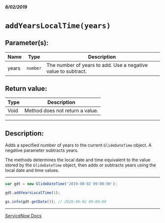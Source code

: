 ##### 8/02/2019
# `addYearsLocalTime(years)`

## Parameter(s):
| Name | Type | Description |
|---|---|---|
| years | `number` | The number of years to add.  Use a negative value to subtract. |

## Return value:
| Type | Description |
|---|---|
| Void | Method does not return a value. |

---

## Description:
Adds a specified number of years to the current `GlideDateTime` object.  A negative parameter subtracts years.

The methods determines the local date and time equivalent to the value stored by the `GlideDateTime` object, then adds or subtracts years using the local date and time values.

---

```js
var gdt = new GlideDateTime('2019-08-02 09:00:00');

gdt.addYearsLocalTime(1);

gs.info(gdt.getDate()); // 2020-08-02 09:00:00
```

---

[ServiceNow Docs](https://developer.servicenow.com/app.do#!/api_doc?v=madrid&id=r_ScopedGlideDateTimeAddYearsLocalTime_Number)